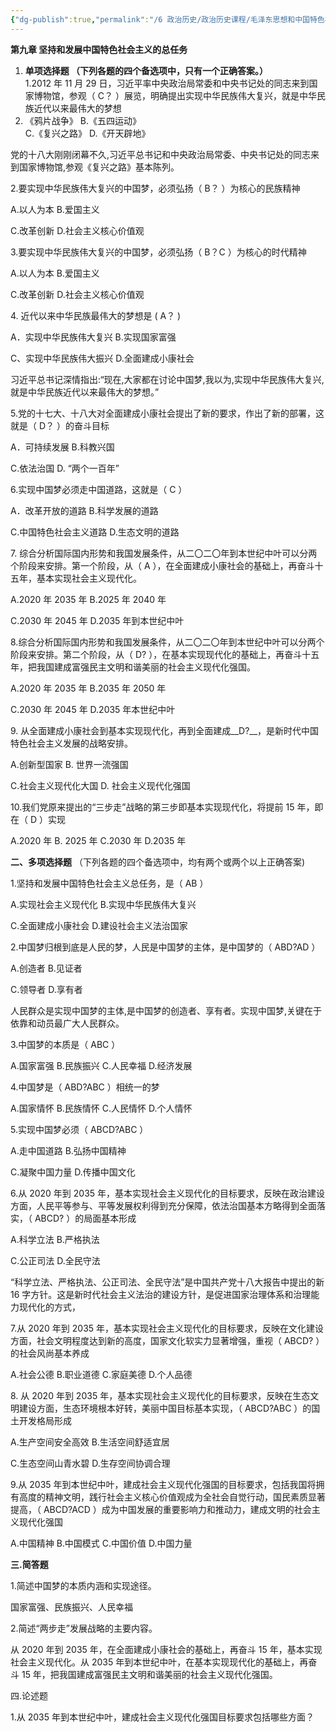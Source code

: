 ```yaml
---
{"dg-publish":true,"permalink":"/6 政治历史/政治历史课程/毛泽东思想和中国特色社会主义理论体系概论/第九章复习题 坚持和发展中国特色社会主义的总任务/","title":"第九章复习题 坚持和发展中国特色社会主义的总任务"}
---
```



**第九章 坚持和发展中国特色社会主义的总任务**
1.  **单项选择题 （下列各题的四个备选项中，只有一个正确答案。）**  
1.2012 年 11 月 29 日，习近平率中央政治局常委和中央书记处的同志来到国家博物馆，参观（ C？ ）展览，明确提出实现中华民族伟大复兴，就是中华民族近代以来最伟大的梦想
1.  《鸦片战争》 B.《五四运动》  
C.《复兴之路》 D.《开天辟地》

党的十八大刚刚闭幕不久,习近平总书记和中央政治局常委、中央书记处的同志来到国家博物馆,参观《复兴之路》基本陈列。

2.要实现中华民族伟大复兴的中国梦，必须弘扬（ B？ ）为核心的民族精神

A.以人为本 B.爱国主义

C.改革创新 D.社会主义核心价值观

3.要实现中华民族伟大复兴的中国梦，必须弘扬（ B？C ）为核心的时代精神

A.以人为本 B.爱国主义

C.改革创新 D.社会主义核心价值观

4\. 近代以来中华民族最伟大的梦想是 ( A？ )

A．实现中华民族伟大复兴 B.实现国家富强

C、实现中华民族伟大振兴 D.全面建成小康社会

习近平总书记深情指出:“现在,大家都在讨论中国梦,我以为,实现中华民族伟大复兴,就是中华民族近代以来最伟大的梦想。”

5.党的十七大、十八大对全面建成小康社会提出了新的要求，作出了新的部署，这就是（ D？ ）的奋斗目标

A．可持续发展 B.科教兴国

C.依法治国 D. “两个一百年”

6.实现中国梦必须走中国道路，这就是（ C ）

A．改革开放的道路 B.科学发展的道路

C.中国特色社会主义道路 D.生态文明的道路

7\. 综合分析国际国内形势和我国发展条件，从二〇二〇年到本世纪中叶可以分两个阶段来安排。第一个阶段，从（ A ），在全面建成小康社会的基础上，再奋斗十五年，基本实现社会主义现代化。

A.2020 年 2035 年 B.2025 年 2040 年

C.2030 年 2045 年 D.2035 年到本世纪中叶

8.综合分析国际国内形势和我国发展条件，从二〇二〇年到本世纪中叶可以分两个阶段来安排。第二个阶段，从（ D? ），在基本实现现代化的基础上，再奋斗十五年，把我国建成富强民主文明和谐美丽的社会主义现代化强国。

A.2020 年 2035 年 B.2035 年 2050 年

C.2030 年 2045 年 D.2035 年本世纪中叶

9\. 从全面建成小康社会到基本实现现代化，再到全面建成\_\_D?\_\_，是新时代中国特色社会主义发展的战略安排。

A.创新型国家 B. 世界一流强国

C.社会主义现代化大国 D. 社会主义现代化强国

10.我们党原来提出的“三步走”战略的第三步即基本实现现代化，将提前 15 年，即在（ D ）实现

A.2020 年 B. 2025 年 C.2030 年 D.2035 年

**二、多项选择题** （下列各题的四个备选项中，均有两个或两个以上正确答案)

1.坚持和发展中国特色社会主义总任务，是（ AB ）

A.实现社会主义现代化 B.实现中华民族伟大复兴

C.全面建成小康社会 D.建设社会主义法治国家

2.中国梦归根到底是人民的梦，人民是中国梦的主体，是中国梦的（ ABD?AD ）

A.创造者 B.见证者

C.领导者 D.享有者

人民群众是实现中国梦的主体,是中国梦的创造者、享有者。实现中国梦,关键在于依靠和动员最广大人民群众。

3.中国梦的本质是（ ABC ）

A.国家富强 B.民族振兴 C.人民幸福 D.经济发展

4.中国梦是（ ABD?ABC ）相统一的梦

A.国家情怀 B.民族情怀 C.人民情怀 D.个人情怀

5.实现中国梦必须（ ABCD?ABC ）

A.走中国道路 B.弘扬中国精神

C.凝聚中国力量 D.传播中国文化

6.从 2020 年到 2035 年，基本实现社会主义现代化的目标要求，反映在政治建设方面，人民平等参与、平等发展权利得到充分保障，依法治国基本方略得到全面落实，（ ABCD? ）的局面基本形成

A.科学立法 B.严格执法

C.公正司法 D.全民守法

“科学立法、严格执法、公正司法、全民守法”是中国共产党十八大报告中提出的新 16 字方针。这是新时代社会主义法治的建设方针，是促进国家治理体系和治理能力现代化的方式，

7.从 2020 年到 2035 年，基本实现社会主义现代化的目标要求，反映在文化建设方面，社会文明程度达到新的高度，国家文化软实力显著增强，重视（ ABCD? ）的社会风尚基本养成

A.社会公德 B.职业道德 C.家庭美德 D.个人品德

8\. 从 2020 年到 2035 年，基本实现社会主义现代化的目标要求，反映在生态文明建设方面，生态环境根本好转，美丽中国目标基本实现，（ ABCD?ABC ）的国土开发格局形成

A.生产空间安全高效 B.生活空间舒适宜居

C.生态空间山青水碧 D.生存空间协调合理

9.从 2035 年到本世纪中叶，建成社会主义现代化强国的目标要求，包括我国将拥有高度的精神文明，践行社会主义核心价值观成为全社会自觉行动，国民素质显著提高，（ ABCD?ACD ）成为中国发展的重要影响力和推动力，建成文明的社会主义现代化强国

A.中国精神 B.中国模式 C.中国价值 D.中国力量

**三.简答题**

1.简述中国梦的本质内涵和实现途径。

国家富强、民族振兴、人民幸福

2.简述“两步走”发展战略的主要内容。

从 2020 年到 2035 年，在全面建成小康社会的基础上，再奋斗 15 年，基本实现社会主义现代化。从 2035 年到本世纪中叶，在基本实现现代化的基础上，再奋斗 15 年，把我国建成富强民主文明和谐美丽的社会主义现代化强国。

四.论述题

1.从 2035 年到本世纪中叶，建成社会主义现代化强国目标要求包括哪些方面？